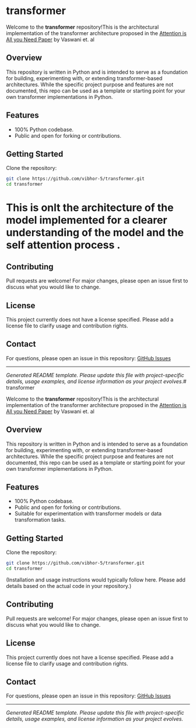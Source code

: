 # transformer

Welcome to the **transformer** repository!This is the architectural implementation of the transformer architecture proposed in the [Attention is All you Need Paper](https://arxiv.org/abs/1706.03762) by Vaswani et. al

## Overview

This repository is written in Python and is intended to serve as a foundation for building, experimenting with, or extending transformer-based architectures. While the specific project purpose and features are not documented, this repo can be used as a template or starting point for your own transformer implementations in Python.

## Features

- 100% Python codebase.
- Public and open for forking or contributions.

## Getting Started

Clone the repository:
```bash
git clone https://github.com/vibhor-5/transformer.git
cd transformer
```

# This is onlt the architecture of the model implemented for a clearer understanding of the model and the self attention process .

## Contributing

Pull requests are welcome! For major changes, please open an issue first to discuss what you would like to change.

## License

This project currently does not have a license specified. Please add a license file to clarify usage and contribution rights.

## Contact

For questions, please open an issue in this repository: [GitHub Issues](https://github.com/vibhor-5/transformer/issues)

---
*Generated README template. Please update this file with project-specific details, usage examples, and license information as your project evolves.*# transformer

Welcome to the **transformer** repository!This is the architectural implementation of the transformer architecture proposed in the [Attention is All you Need Paper](https://arxiv.org/abs/1706.03762) by Vaswani et. al

## Overview

This repository is written in Python and is intended to serve as a foundation for building, experimenting with, or extending transformer-based architectures. While the specific project purpose and features are not documented, this repo can be used as a template or starting point for your own transformer implementations in Python.

## Features

- 100% Python codebase.
- Public and open for forking or contributions.
- Suitable for experimentation with transformer models or data transformation tasks.

## Getting Started

Clone the repository:
```bash
git clone https://github.com/vibhor-5/transformer.git
cd transformer
```

(Installation and usage instructions would typically follow here. Please add details based on the actual code in your repository.)

## Contributing

Pull requests are welcome! For major changes, please open an issue first to discuss what you would like to change.

## License

This project currently does not have a license specified. Please add a license file to clarify usage and contribution rights.

## Contact

For questions, please open an issue in this repository: [GitHub Issues](https://github.com/vibhor-5/transformer/issues)

---
*Generated README template. Please update this file with project-specific details, usage examples, and license information as your project evolves.*
